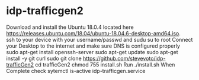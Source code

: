 # idp-trafficgen2
       
Download and install the Ubuntu 18.0.4 located here https://releases.ubuntu.com/18.04/ubuntu-18.04.6-desktop-amd64.iso.  
ssh to your device with your username/passwd and sudu su to root
Connect your Desktop to the internet and make sure DNS is configured properly
sudo apt-get install openssh-server
sudo apt-get update
sudo apt-get install -y git curl
sudo git clone https://github.com/stevevoto/idp-trafficGen2
cd trafficGen2
chmod 755 install.sh 
Run ./install.sh
When Complete check sytemctl is-active idp-trafficgen.service
